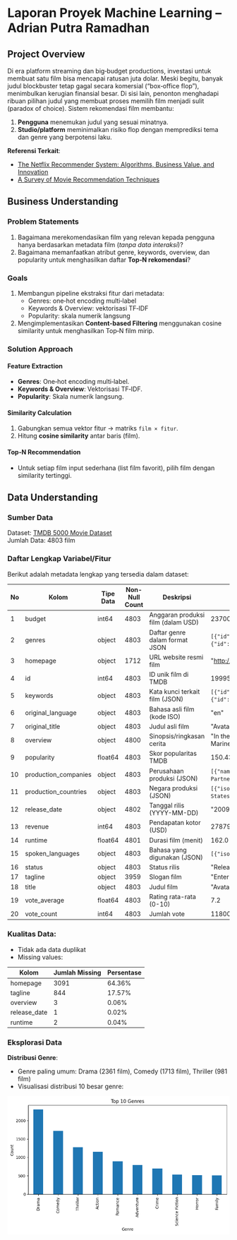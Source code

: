 # Laporan Proyek Machine Learning – Adrian Putra Ramadhan

## Project Overview
Di era platform streaming dan big‑budget productions, investasi untuk membuat satu film bisa mencapai ratusan juta dolar. Meski begitu, banyak judul blockbuster tetap gagal secara komersial (“box‑office flop”), menimbulkan kerugian finansial besar. Di sisi lain, penonton menghadapi ribuan pilihan judul yang membuat proses memilih film menjadi sulit (paradox of choice). Sistem rekomendasi film membantu:  
1. **Pengguna** menemukan judul yang sesuai minatnya.  
2. **Studio/platform** meminimalkan risiko flop dengan memprediksi tema dan genre yang berpotensi laku.  

**Referensi Terkait**:  
- [The Netflix Recommender System: Algorithms, Business Value, and Innovation](https://ailab-ua.github.io/courses/resources/netflix_recommender_system_tmis_2015.pdf)  
- [A Survey of Movie Recommendation Techniques](https://medium.com/@akshaymouryaart/a-survey-on-movie-recommendation-system-d9610777f8e5)  

## Business Understanding
### Problem Statements
1. Bagaimana merekomendasikan film yang relevan kepada pengguna hanya berdasarkan metadata film (*tanpa data interaksi*)?  
2. Bagaimana memanfaatkan atribut genre, keywords, overview, dan popularity untuk menghasilkan daftar **Top‑N rekomendasi**?  

### Goals
1. Membangun pipeline ekstraksi fitur dari metadata:  
   - Genres: one‑hot encoding multi‑label  
   - Keywords & Overview: vektorisasi TF‑IDF  
   - Popularity: skala numerik langsung  
2. Mengimplementasikan **Content‑based Filtering** menggunakan cosine similarity untuk menghasilkan Top‑N film mirip.  

### Solution Approach
#### Feature Extraction
- **Genres**: One‑hot encoding multi‑label.  
- **Keywords & Overview**: Vektorisasi TF‑IDF.  
- **Popularity**: Skala numerik langsung.  

#### Similarity Calculation
1. Gabungkan semua vektor fitur → matriks `film × fitur`.  
2. Hitung **cosine similarity** antar baris (film).  

#### Top‑N Recommendation
- Untuk setiap film input sederhana (list film favorit), pilih film dengan similarity tertinggi.


## Data Understanding
### Sumber Data
Dataset: [TMDB 5000 Movie Dataset](https://www.kaggle.com/datasets/tmdb/tmdb-movie-metadata)  
Jumlah Data: 4803 film

### Daftar Lengkap Variabel/Fitur
Berikut adalah metadata lengkap yang tersedia dalam dataset:

| No | Kolom | Tipe Data | Non-Null Count | Deskripsi | Contoh Data |
|----|-------|-----------|----------------|-----------|-------------|
| 1 | budget | int64 | 4803 | Anggaran produksi film (dalam USD) | 237000000 |
| 2 | genres | object | 4803 | Daftar genre dalam format JSON | `[{"id":28,"name":"Action"},{"id":12,"name":"Adventure"}]` |
| 3 | homepage | object | 1712 | URL website resmi film | "http://www.avatarmovie.com/" |
| 4 | id | int64 | 4803 | ID unik film di TMDB | 19995 |
| 5 | keywords | object | 4803 | Kata kunci terkait film (JSON) | `[{"id":1463,"name":"culture clash"},{"id":2968,"name":"future"}]` |
| 6 | original_language | object | 4803 | Bahasa asli film (kode ISO) | "en" |
| 7 | original_title | object | 4803 | Judul asli film | "Avatar" |
| 8 | overview | object | 4800 | Sinopsis/ringkasan cerita | "In the 22nd century, a paraplegic Marine..." |
| 9 | popularity | float64 | 4803 | Skor popularitas TMDB | 150.437577 |
| 10 | production_companies | object | 4803 | Perusahaan produksi (JSON) | `[{"name":"Ingenious Film Partners","id":289}]` |
| 11 | production_countries | object | 4803 | Negara produksi (JSON) | `[{"iso_3166_1":"US","name":"United States"}]` |
| 12 | release_date | object | 4802 | Tanggal rilis (YYYY-MM-DD) | "2009-12-10" |
| 13 | revenue | int64 | 4803 | Pendapatan kotor (USD) | 2787965087 |
| 14 | runtime | float64 | 4801 | Durasi film (menit) | 162.0 |
| 15 | spoken_languages | object | 4803 | Bahasa yang digunakan (JSON) | `[{"iso_639_1":"en","name":"English"}]` |
| 16 | status | object | 4803 | Status rilis | "Released" |
| 17 | tagline | object | 3959 | Slogan film | "Enter the World of Pandora." |
| 18 | title | object | 4803 | Judul film | "Avatar" |
| 19 | vote_average | float64 | 4803 | Rating rata-rata (0-10) | 7.2 |
| 20 | vote_count | int64 | 4803 | Jumlah vote | 11800 |

### Kualitas Data:
   - Tidak ada data duplikat
   - Missing values:

| Kolom | Jumlah Missing | Persentase |
|-------|----------------|------------|
| homepage | 3091 | 64.36% |
| tagline | 844 | 17.57% |
| overview | 3 | 0.06% |
| release_date | 1 | 0.02% |
| runtime | 2 | 0.04% |

### Eksplorasi Data
**Distribusi Genre**:
   - Genre paling umum: Drama (2361 film), Comedy (1713 film), Thriller (981 film)
   - Visualisasi distribusi 10 besar genre:

   ![Top 10 Genres](./image/image.png)